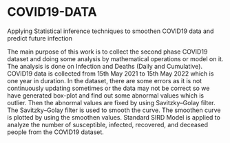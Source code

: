 # COVID19-DATA

Applying Statistical inference techniques to smoothen COVID19 data and predict future infection

The main purpose of this work is to collect the second phase COVID19 dataset and doing some analysis by mathematical operations or model on it. The analysis is done on Infection and Deaths (Daily and Cumulative). COVID19 data is collected from 15th May 2021 to 15th May 2022 which is one year in duration. In the dataset, there are some errors as it is not continuously updating sometimes or the data may not be correct so we have generated box-plot and find out some abnormal values which is outlier. Then the abnormal values are fixed by using Savitzky–Golay filter. The Savitzky–Golay filter is used to smooth the curve. The smoothen curve is plotted by using the smoothen values. Standard SIRD Model is applied to analyze the number of susceptible, infected, recovered, and deceased people from the COVID19 dataset.
